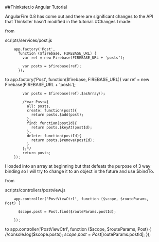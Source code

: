 ##Thinkster.io Angular Tutorial

AngularFire 0.8 has come out and there are significant changes to the API that Thinkster hasn't modified in the tutorial.
#Changes I made:

from

scripts/services/post.js

        app.factory('Post',
          function ($firebase, FIREBASE_URL) {
            var ref = new Firebase(FIREBASE_URL + 'posts');

            var posts = $firebase(ref);
          });
to
        app.factory('Post',
          function($firebase, FIREBASE_URL){
            var ref = new Firebase(FIREBASE_URL + 'posts');

            var posts = $firebase(ref).$asArray();

            /*var Post={
              all: posts,
              create: function(post){
                return posts.$add(post);
              },
              find: function(postId){
                return posts.$keyAt(postId);
              },
              delete: function(postId){
                return posts.$remove(postId);
              }
            };*/
            return posts;
        });
I loaded into an array at beginning but that defeats the purpose of 3 way binding so I will try to change it to an object in the future and use $bindTo.

from

scripts/controllers/postview.js

        app.controller('PostViewCtrl', function ($scope, $routeParams, Post) {

          $scope.post = Post.find($routeParams.postId);

        });

to
        app.controller('PostViewCtrl', function ($scope, $routeParams, Post) {
          //console.log($scope.posts);
          $scope.post = Post[$routeParams.postId];
        });
